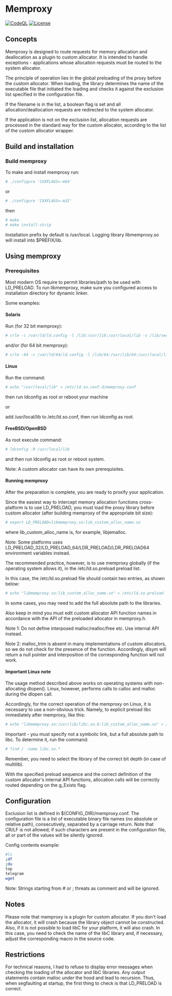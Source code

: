 # Memproxy
[![CodeQL](https://github.com/yvoinov/memproxy/actions/workflows/codeql-analysis.yml/badge.svg)](https://github.com/yvoinov/memproxy/actions/workflows/codeql-analysis.yml) [![License](https://img.shields.io/badge/License-BSD%203--Clause-blue.svg)](https://github.com/yvoinov/memproxy/blob/main/LICENSE)

## Concepts

Memproxy is designed to route requests for memory allocation and deallocation as a plugin to custom allocator. It is intended to handle exceptions - applications whose allocation requests must be routed to the system allocator.

The principle of operation lies in the global preloading of the proxy before the custom allocator. When loading, the library determines the name of the executable file that initiated the loading and checks it against the exclusion list specified in the configuration file.

If the filename is in the list, a boolean flag is set and all allocation/deallocation requests are redirected to the system allocator.

If the application is not on the exclusion list, allocation requests are processed in the standard way for the custom allocator, according to the list of the custom allocator wrapper.

## Build and installation


### Build memproxy

To make and install memproxy run:

```sh
# ./configure 'CXXFLAGS=-m64'
```
or
```sh
# ./configure 'CXXFLAGS=-m32'
```
then
```sh
# make
# make install-strip
```

Installation prefix by default is /usr/local. Logging library libmemproxy.so will install into $PREFIX/lib.

## Using memproxy

### Prerequisites

Most modern OS require to permit libraries/path to be used with LD_PRELOAD. To run libmemproxy, make sure you configured access to installation directory for dynamic linker.

Some examples:

#### Solaris
Run (for 32 bit memproxy):
```sh
# crle -c /var/ld/ld.config -l /lib:/usr/lib:/usr/local/lib -s /lib/secure:/usr/lib/secure:/usr/lib:/usr/local/lib
```
and/or (for 64 bit memproxy):
```sh
# crle -64 -c /var/ld/64/ld.config -l /lib/64:/usr/lib/64:/usr/local/lib -s /lib/secure/64:/usr/lib/secure/64:/usr/local/lib
```
#### Linux

Run the command:
```sh
# echo "/usr/local/lib" > /etc/ld.so.conf.d/memproxy.conf
```
then run ldconfig as root or reboot your machine

or

add /usr/local/lib to /etc/ld.so.conf, then run ldconfig as root.

#### FreeBSD/OpenBSD

As root execute command:
```sh
# ldconfig -R /usr/local/lib
```
and then run ldconfig as root or reboot system.

Note: A custom allocator can have its own prerequisites.

#### Running memproxy
After the preparation is complete, you are ready to proxify your application.

Since the easiest way to intercept memory allocation functions cross-platform is to use LD_PRELOAD, you must load the proxy library before custom allocator (after building memproxy of the appropriate bit size):
```sh
# export LD_PRELOAD=libmemproxy.so:lib_custom_alloc_name.so
```
where lib_custom_alloc_name is, for example, libjemalloc.

Note: Some platforms uses LD_PRELOAD_32/LD_PRELOAD_64/LDR_PRELOAD/LDR_PRELOAD64 environment variables instead.

The recommended practice, however, is to use memproxy globally (if the operating system allows it), in the /etc/ld.so.preload preload list.

In this case, the /etc/ld.so.preload file should contain two entries, as shown below:
```sh
# echo "libmemproxy.so:lib_custom_alloc_name.so" > /etc/ld.so.preload
```
In some cases, you may need to add the full absolute path to the libraries.

Also  keep  in  mind  you  must  edit  custom  allocator  API  function names in accordance with the API of the preloaded allocator in memproxy.h.

Note 1: Do not define interposed malloc/realloc/free etc. Use internal API instead.

Note 2: malloc_trim is absent in many implementations of custom allocators, so we do not check for the presence of the function. Accordingly, dlsym will return a null pointer and interposition of the corresponding function will not work.

#### Important Linux note
The usage method described above works on operating systems with non-allocating dlopen(). Linux, however, performs calls to calloc and malloc during the dlopen call.

Accordingly, for the correct operation of the memproxy on Linux, it is necessary to use a non-obvious trick. Namely, to explicit preload libc immediately after memproxy, like this:
```sh
# echo "libmemproxy.so:/usr/lib/libc.so.6:lib_custom_alloc_name.so" > /etc/ld.so.preload
```
Important - you must specify not a symbolic link, but a full absolute path to libc. To determine it, run the command:
```sh
# find / -name libc.so.*
```
Remember, you need to select the library of the correct bit depth (in case of multilib).

With the specified preload sequence and the correct definition of the custom allocator's internal API functions, allocation calls will be correctly routed depending on the g_Exists flag.

## Configuration

Exclusion list is defined in $(CONFIG_DIR)/memproxy.conf. The configuration file is a list of executable binary file names (no absolute or relative path), consecutively, separated by a carriage return. Note that CR/LF is not allowed; if such characters are present in the configuration file, all or part of the values will be silently ignored.

Config contents example:
```sh
#ls
;df
;du
top
telegram
wget
```
Note: Strings starting from # or ; threats as comment and will be ignored.

## Notes

Please note that memproxy is a plugin for custom allocator. If you don't load the allocator, it will crash because the library object cannot be constructed. Also, if it is not possible to load libC for your platform, it will also crash. In this case, you need to check the name of the libC library and, if necessary, adjust the corresponding macro in the source code.

## Restrictions

For technical reasons, I had to refuse to display error messages when checking the loading of the allocator and libC libraries. Any output statements contain malloc under the hood and lead to recursion. Thus, when segfaulting at startup, the first thing to check is that LD_PRELOAD is correct.
